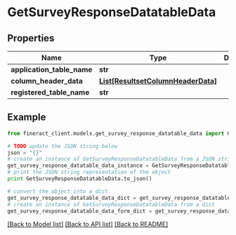 # GetSurveyResponseDatatableData


## Properties

Name | Type | Description | Notes
------------ | ------------- | ------------- | -------------
**application_table_name** | **str** |  | [optional] 
**column_header_data** | [**List[ResultsetColumnHeaderData]**](ResultsetColumnHeaderData.md) |  | [optional] 
**registered_table_name** | **str** |  | [optional] 

## Example

```python
from fineract_client.models.get_survey_response_datatable_data import GetSurveyResponseDatatableData

# TODO update the JSON string below
json = "{}"
# create an instance of GetSurveyResponseDatatableData from a JSON string
get_survey_response_datatable_data_instance = GetSurveyResponseDatatableData.from_json(json)
# print the JSON string representation of the object
print GetSurveyResponseDatatableData.to_json()

# convert the object into a dict
get_survey_response_datatable_data_dict = get_survey_response_datatable_data_instance.to_dict()
# create an instance of GetSurveyResponseDatatableData from a dict
get_survey_response_datatable_data_form_dict = get_survey_response_datatable_data.from_dict(get_survey_response_datatable_data_dict)
```
[[Back to Model list]](../README.md#documentation-for-models) [[Back to API list]](../README.md#documentation-for-api-endpoints) [[Back to README]](../README.md)


